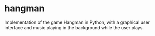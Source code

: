 # hangman
Implementation of the game Hangman in Python, with a graphical user interface and music playing in the background while the user plays.
